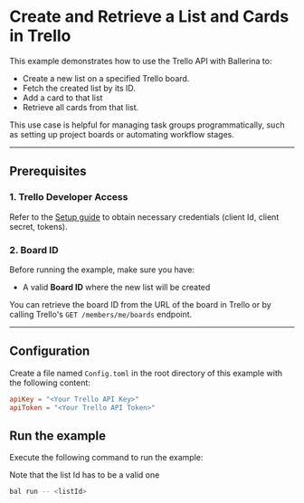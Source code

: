 # Create and Retrieve a List and Cards in Trello

This example demonstrates how to use the Trello API with Ballerina to:

- Create a new list on a specified Trello board.
- Fetch the created list by its ID.
- Add a card to that list
- Retrieve all cards from that list.

This use case is helpful for managing task groups programmatically, such as setting up project boards or automating workflow stages.

---

## Prerequisites

### 1. Trello Developer Access

Refer to the [Setup guide](../../README.md) to obtain necessary credentials (client Id, client secret, tokens).

### 2. Board ID

Before running the example, make sure you have:

- A valid **Board ID** where the new list will be created

You can retrieve the board ID from the URL of the board in Trello or by calling Trello's `GET /members/me/boards` endpoint.

---

## Configuration

Create a file named `Config.toml` in the root directory of this example with the following content:

```toml
apiKey = "<Your Trello API Key>"
apiToken = "<Your Trello API Token>"
```

## Run the example

Execute the following command to run the example:

Note that the list Id has to be a valid one

```bash
bal run -- <listId>
```
